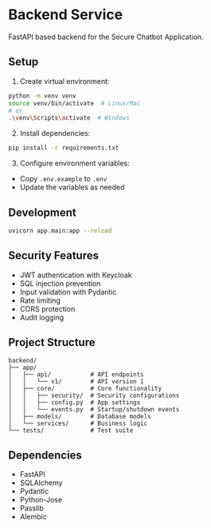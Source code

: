 # Backend Service

FastAPI based backend for the Secure Chatbot Application.

## Setup

1. Create virtual environment:
```bash
python -m venv venv
source venv/bin/activate  # Linux/Mac
# or
.\venv\Scripts\activate  # Windows
```

2. Install dependencies:
```bash
pip install -r requirements.txt
```

3. Configure environment variables:
- Copy `.env.example` to `.env`
- Update the variables as needed

## Development

```bash
uvicorn app.main:app --reload
```

## Security Features

- JWT authentication with Keycloak
- SQL injection prevention
- Input validation with Pydantic
- Rate limiting
- CORS protection
- Audit logging

## Project Structure

```
backend/
├── app/
│   ├── api/           # API endpoints
│   │   └── v1/        # API version 1
│   ├── core/          # Core functionality
│   │   ├── security/  # Security configurations
│   │   ├── config.py  # App settings
│   │   └── events.py  # Startup/shutdown events
│   ├── models/        # Database models
│   └── services/      # Business logic
└── tests/             # Test suite
```

## Dependencies

- FastAPI
- SQLAlchemy
- Pydantic
- Python-Jose
- Passlib
- Alembic 
